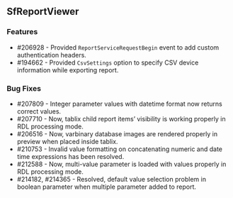 ## SfReportViewer

### Features

* \#206928 - Provided `ReportServiceRequestBegin` event to add custom authentication headers.
* \#194662 - Provided `CsvSettings` option to specify CSV device information while exporting report.

### Bug Fixes

* \#207809 - Integer parameter values with datetime format now returns correct values.
* \#207710 - Now, tablix child report items’ visibility is working properly in RDL processing mode.
* \#206516 - Now, varbinary database images are rendered properly in preview when placed inside tablix.
* \#210753 - Invalid value formatting on concatenating numeric and date time expressions has been resolved.
* \#212588 - Now, multi-value parameter is loaded with values properly in RDL processing mode.
* \#214182, #214365 - Resolved, default value selection problem in boolean parameter when multiple parameter added to report.
